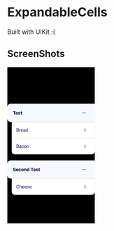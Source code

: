 # ExpandableCells
Built with UIKit :(

## ScreenShots
<p float="left">
<img src="https://github.com/1Soyebo/ExpandableCells/blob/master/images/screenshot.png?raw=true" width="200">
